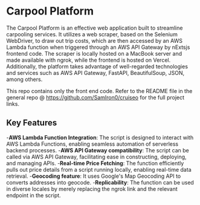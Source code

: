 # Carpool Platform

The Carpool Platform is an effective web application built to streamline carpooling services. It utilizes a web scraper, based on the Selenium WebDriver, to draw out trip costs, which are then accessed by an AWS Lambda function when triggered through an AWS API Gateway by nExtsjs frontend code. The scraper is locally hosted on a MacBook server and made available with ngrok, while the frontend is hosted on Vercel. Additionally, the platform takes advantage of well-regarded technologies and services such as AWS API Gateway, FastAPI, BeautifulSoup, JSON, among others.

This repo contains only the front end code. Refer to the README file in the general repo @ https://github.com/SamIron0/cruiseo for the full project links.

## Key Features

-**AWS Lambda Function Integration**: The script is designed to interact with AWS Lambda Functions, enabling seamless automation of serverless backend processes.
-**AWS API Gateway compatibility**: The script can be called via AWS API Gateway, facilitating ease in constructing, deploying, and managing APIs.
-**Real-time Price Fetching**: The function efficiently pulls out price details from a script running locally, enabling real-time data retrieval.
-**Geocoding feature**: It uses Google's Map Geocoding API to converts addresses into geocode.
-**Replicability**: The function can be used in diverse locales by merely replacing the ngrok link and the relevant endpoint in the script.


